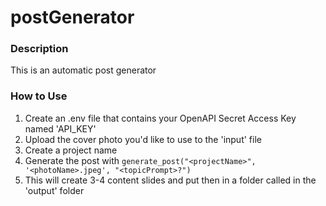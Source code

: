 # postGenerator
### Description 
This is an automatic post generator

### How to Use 
1. Create an .env file that contains your OpenAPI Secret Access Key named 'API_KEY'
2. Upload the cover photo you'd like to use to the 'input' file
3. Create a project name
4. Generate the post with
   `generate_post("<projectName>", '<photoName>.jpeg', "<topicPrompt>?")`
5. This will create 3-4 content slides and put then in a folder called <projectName> in the 'output' folder 
